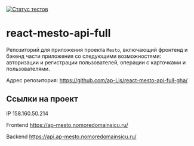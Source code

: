 [![Статус тестов](../../actions/workflows/tests.yml/badge.svg)](../../actions/workflows/tests.yml)

# react-mesto-api-full
Репозиторий для приложения проекта `Mesto`, включающий фронтенд и бэкенд части приложения со следующими возможностями: авторизации и регистрации пользователей, операции с карточками и пользователями. 

Адрес репозитория: https://github.com/ap-Lis/react-mesto-api-full-gha/

## Ссылки на проект

IP 158.160.50.214

Frontend https://ap-mesto.nomoredomainsicu.ru/

Backend https://api.ap-mesto.nomoredomainsicu.ru/
